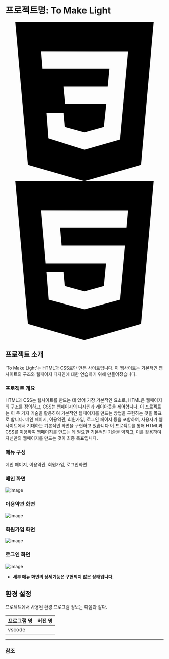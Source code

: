 # 프로젝트명: To Make Light

<svg role="img" viewBox="0 0 24 24" xmlns="http://www.w3.org/2000/svg"><title>CSS3</title><path d="M1.5 0h21l-1.91 21.563L11.977 24l-8.565-2.438L1.5 0zm17.09 4.413L5.41 4.41l.213 2.622 10.125.002-.255 2.716h-6.64l.24 2.573h6.182l-.366 3.523-2.91.804-2.956-.81-.188-2.11h-2.61l.29 3.855L12 19.288l5.373-1.53L18.59 4.414z"/></svg>
<svg role="img" viewBox="0 0 24 24" xmlns="http://www.w3.org/2000/svg"><title>HTML5</title><path d="M1.5 0h21l-1.91 21.563L11.977 24l-8.564-2.438L1.5 0zm7.031 9.75l-.232-2.718 10.059.003.23-2.622L5.412 4.41l.698 8.01h9.126l-.326 3.426-2.91.804-2.955-.81-.188-2.11H6.248l.33 4.171L12 19.351l5.379-1.443.744-8.157H8.531z"/></svg>

## 프로젝트 소개

'To Make Light'는 HTML과 CSS로만 만든 사이트입니다.
이 웹사이트는 기본적인 웹사이트의 구조와 웹페이지 디자인에 대한 연습하기 위해 만들어졌습니다.

### 프로젝트 개요

HTML과 CSS는 웹사이트를 만드는 데 있어 가장 기본적인 요소로, HTML은 웹페이지의 구조를 정의하고, CSS는 웹페이지의 디자인과 레이아웃을 제어합니다.
이 프로젝트는 이 두 가지 기술을 활용하여 기본적인 웹페이지를 만드는 방법을 구현하는 것을 목표로 합니다.
메인 페이지, 이용약관, 회원가입, 로그인 페이지 등을 포함하여, 사용자가 웹사이트에서 기대하는 기본적인 화면을 구현하고 있습니다
이 프로젝트를 통해 HTML과 CSS를 이용하여 웹페이지를 만드는 데 필요한 기본적인 기술을 익히고, 이를 활용하여 자신만의 웹페이지를 만드는 것이 최종 목표입니다.

### 메뉴 구성

메인 페이지, 이용약관, 회원가입, 로그인화면

### 메인 화면

![image](https://github.com/youngminkk/project/assets/146568255/d42e5e2c-eac9-4cdf-a1b8-71dec00c23c5)

### 이용약관 화면

![image](https://github.com/youngminkk/project/assets/146568255/c2d0b026-ac7c-4ce8-a91f-b17687f8a885)

### 회원가입 화면

![image](https://github.com/youngminkk/project/assets/146568255/e9c733f5-f26b-46ff-9599-e1a5b3909f28)

### 로그인 화면

![image](https://github.com/youngminkk/project/assets/146568255/0008b4d9-4619-4660-8370-7a8cf28831bf)


- **세부 메뉴 화면의 상세기능은 구현되지 않은 상태입니다.**


## 환경 설정

프로젝트에서 사용된 환경 프로그램 정보는 다음과 같다.

| 프로그램 명 | 버전 명  |
| :---------- | :------- |
| vscode      |          |


---

### 참조

